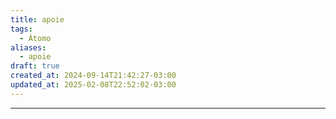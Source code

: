 ```yaml
---
title: apoie
tags:
  - Átomo
aliases:
  - apoie
draft: true
created_at: 2024-09-14T21:42:27-03:00
updated_at: 2025-02-08T22:52:02-03:00
---
```



---

